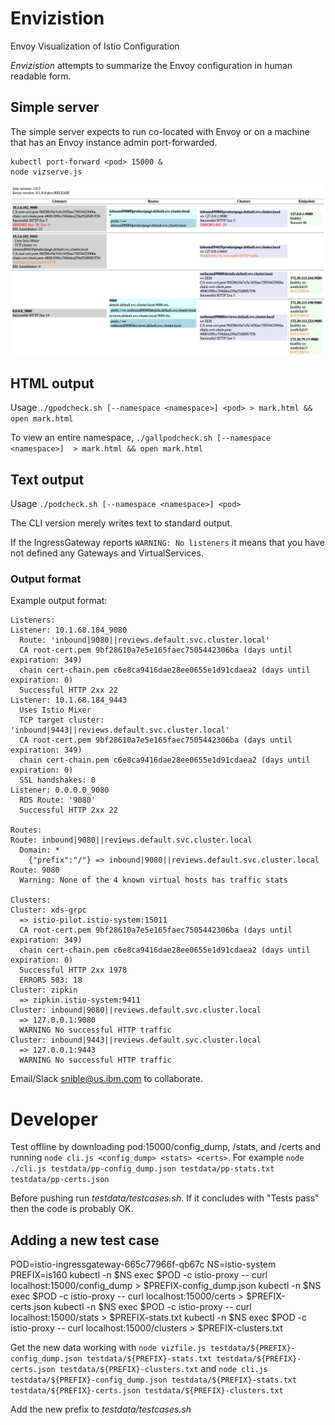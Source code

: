# Envizistion

Envoy Visualization of Istio Configuration

*Envizistion* attempts to summarize the Envoy configuration in human readable form.

## Simple server

The simple server expects to run co-located with Envoy or on a
machine that has an Envoy instance admin port-forwarded.

```
kubectl port-forward <pod> 15000 &
node vizserve.js
```

![Sample output](graphical.png?raw=true "Sample output")

## HTML output

Usage `./gpodcheck.sh [--namespace <namespace>] <pod> > mark.html && open mark.html`

To view an entire namespace, `./gallpodcheck.sh [--namespace <namespace>]  > mark.html && open mark.html`

## Text output

Usage `./podcheck.sh [--namespace <namespace>] <pod>`


The
CLI version merely writes text to standard output.

If the IngressGateway reports `WARNING: No listeners` it means that you
have not defined any Gateways and VirtualServices. 

### Output format

Example output format:

```
Listeners:
Listener: 10.1.68.184_9080
  Route: 'inbound|9080||reviews.default.svc.cluster.local'
  CA root-cert.pem 9bf28610a7e5e165faec7505442306ba (days until expiration: 349)
  chain cert-chain.pem c6e8ca9416dae28ee0655e1d91cdaea2 (days until expiration: 0)
  Successful HTTP 2xx 22
Listener: 10.1.68.184_9443
  Uses Istio Mixer
  TCP target cluster: 'inbound|9443||reviews.default.svc.cluster.local'
  CA root-cert.pem 9bf28610a7e5e165faec7505442306ba (days until expiration: 349)
  chain cert-chain.pem c6e8ca9416dae28ee0655e1d91cdaea2 (days until expiration: 0)
  SSL handshakes: 0
Listener: 0.0.0.0_9080
  RDS Route: '9080'
  Successful HTTP 2xx 22

Routes:
Route: inbound|9080||reviews.default.svc.cluster.local
  Domain: *
    {"prefix":"/"} => inbound|9080||reviews.default.svc.cluster.local
Route: 9080
  Warning: None of the 4 known virtual hosts has traffic stats

Clusters:
Cluster: xds-grpc
  => istio-pilot.istio-system:15011
  CA root-cert.pem 9bf28610a7e5e165faec7505442306ba (days until expiration: 349)
  chain cert-chain.pem c6e8ca9416dae28ee0655e1d91cdaea2 (days until expiration: 0)
  Successful HTTP 2xx 1978
  ERRORS 503: 18
Cluster: zipkin
  => zipkin.istio-system:9411
Cluster: inbound|9080||reviews.default.svc.cluster.local
  => 127.0.0.1:9080
  WARNING No successful HTTP traffic
Cluster: inbound|9443||reviews.default.svc.cluster.local
  => 127.0.0.1:9443
  WARNING No successful HTTP traffic
```

Email/Slack snible@us.ibm.com to collaborate.

# Developer

Test offline by downloading pod:15000/config_dump, /stats, and /certs and running `node cli.js <config_dump> <stats> <certs>`.  For example `node ./cli.js testdata/pp-config_dump.json testdata/pp-stats.txt testdata/pp-certs.json`

Before pushing run _testdata/testcases.sh_.  If it concludes with "Tests pass" then the code is probably OK.

## Adding a new test case

POD=istio-ingressgateway-665c77966f-qb67c
NS=istio-system
PREFIX=is160
kubectl -n $NS exec $POD -c istio-proxy -- curl localhost:15000/config_dump > $PREFIX-config_dump.json
kubectl -n $NS exec $POD -c istio-proxy -- curl localhost:15000/certs > $PREFIX-certs.json
kubectl -n $NS exec $POD -c istio-proxy -- curl localhost:15000/stats > $PREFIX-stats.txt
kubectl -n $NS exec $POD -c istio-proxy -- curl localhost:15000/clusters  > $PREFIX-clusters.txt

Get the new data working with `node vizfile.js testdata/${PREFIX}-config_dump.json testdata/${PREFIX}-stats.txt testdata/${PREFIX}-certs.json testdata/${PREFIX}-clusters.txt` and `node cli.js testdata/${PREFIX}-config_dump.json testdata/${PREFIX}-stats.txt testdata/${PREFIX}-certs.json testdata/${PREFIX}-clusters.txt`

Add the new prefix to _testdata/testcases.sh_

